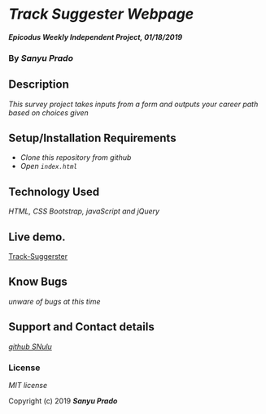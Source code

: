 # _Track Suggester Webpage_

#### _Epicodus Weekly Independent Project, 01/18/2019_

### By _**Sanyu Prado**_

## Description
_This survey project takes inputs from a form and outputs your career path based on choices given_

## Setup/Installation Requirements
* _Clone this repository from github_
* _Open `index.html`_

## Technology Used
_HTML, CSS Bootstrap, javaScript and jQuery_

## Live demo.
[Track-Suggerster](https://snulu.github.io/Track-Suggester/)

## Know Bugs
_unware of bugs at this time_

## Support and Contact details
[_github SNulu_](https://github.com/SNulu)

### License
*MIT license*

Copyright (c) 2019 **_Sanyu Prado_**
